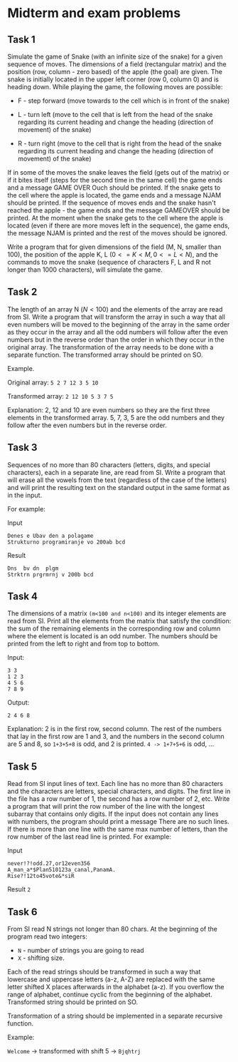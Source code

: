 # Midterm and exam problems

## Task 1

Simulate the game of Snake (with an infinite size of the snake) for a given sequence of moves. The dimensions of a field (rectangular matrix) and the position (row, column - zero based) of the apple (the goal) are given. The snake is initially located in the upper left corner (row 0, column 0) and is heading down. While playing the game, the following moves are possible:

- F - step forward (move towards to the cell which is in front of the snake)

- L - turn left (move to the cell that is left from the head of the snake regarding its current heading and change the heading (direction of movement) of the snake)

- R - turn right (move to the cell that is right from the head of the snake regarding its current heading and change the heading (direction of movement) of the snake)

If in some of the moves the snake leaves the field (gets out of the matrix) or if it bites itself (steps for the second time in the same cell) the game ends and a message GAME OVER Ouch should be printed. If the snake gets to the cell where the apple is located, the game ends and a message NJAM should be printed. If the sequence of moves ends and the snake hasn't reached the apple - the game ends and the message GAMEOVER should be printed. At the moment when the snake gets to the cell where the apple is located (even if there are more moves left in the sequence), the game ends, the message NJAM is printed and the rest of the moves should be ignored.

Write a program that for given dimensions of the field (M, N, smaller than 100), the position of the apple K, L $(0<=K<M, 0<=L<N)$, and the commands to move the snake (sequence of characters F, L and R not longer than 1000 characters), will simulate the game.

## Task 2

The length of an array N $(N<100)$ and the elements of the array are read from SI. Write a program that will transform the array in such a way that all even numbers will be moved to the beginning of the array in the same order as they occur in the array and all the odd numbers will follow after the even numbers but in the reverse order than the order in which they occur in the original array. The transformation of the array needs to be done with a separate function. The transformed array should be printed on SO.

Example.

Original array: `5 2 7 12 3 5 10`

Transformed array: `2 12 10 5 3 7 5`

Explanation: 2, 12 and 10 are even numbers so they are the first three elements in the transformed array. 5, 7, 3, 5 are the odd numbers and they follow after the even numbers but in the reverse order.

## Task 3

Sequences of no more than 80 characters (letters, digits, and special characters), each in a separate line, are read from SI. Write a program that will erase all the vowels from the text (regardless of the case of the letters) and will print the resulting text on the standard output in the same format as in the input.


For example:

Input	
```
Denes e Ubav den a polagame
Strukturno programiranje vo 200ab bcd
```
Result
```
Dns  bv dn  plgm
Strktrn prgrmrnj v 200b bcd
```
## Task 4

The dimensions of a matrix `(m<100 and n<100)` and its integer elements are read from SI. Print all the elements from the matrix that satisfy the condition: the sum of the remaining elements in the corresponding row and column where the element is located is an odd number.  The numbers should be printed from the left to right and from top to bottom.


Input:
```
3 3
1 2 3
4 5 6
7 8 9
```

Output:

`2 4 6 8`

Explanation: 2 is in the first row, second column. The rest of the numbers that lay in the first row are 1 and 3, and the numbers in the second column are 5 and 8, so `1+3+5+8` is odd, and 2 is printed. `4 -> 1+7+5+6` is odd, ...


## Task 5

Read from SI input lines of text. Each line has no more than 80 characters and the characters are letters, special characters, and digits. The first line in the file has a row number of 1, the second has a row number of 2, etc. Write a program that will print the row number of the line with the longest subarray that contains only digits. If the input does not contain any lines with numbers, the program should print a message There are no such lines. If there is more than one line with the same max number of letters, than the row number of the last read line is printed.
For example:

Input	
```
never!?!odd.27,or12even356
A_man_a*$Plan510123a_canal,PanamA.
Rise?!12to45vote&*siR
```
Result
`2`

## Task 6

From SI read N strings not longer than 80 chars. At the beginning of the program read two integers:

- `N` - number of strings you are going to read
- `X` - shifting size.

Each of the read strings should be transformed in such a way that lowercase and uppercase letters (a-z, A-Z) are replaced with the same letter shifted X places afterwards in the alphabet (a-z). If you overflow the range of alphabet, continue cyclic from the beginning of the alphabet. Transformed string should be printed on SO.

Transformation of a string should be implemented in a separate recursive function.

Example:

`Welcome` -> transformed with shift 5 -> `Bjqhtrj`
